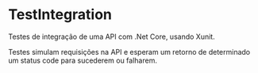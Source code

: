 # TestIntegration
Testes de integração de uma API com .Net Core, usando Xunit.

Testes simulam requisições na API e esperam um retorno de determinado  um status code para sucederem ou falharem. 
